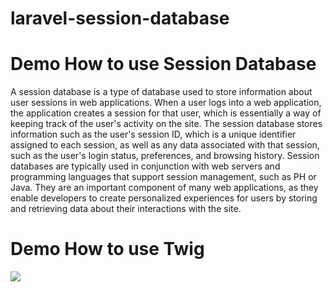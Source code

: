 # laravel-session-database

# Demo How to use Session Database

<p>
A session database is a type of database used to store information about user sessions in web applications. When a user logs into a web application, the application creates a session for that user, which is essentially a way of keeping track of the user's activity on the site.
The session database stores information such as the user's session ID, which is a unique identifier assigned to each session, as well as any data associated with that session, such as the user's login status, preferences, and browsing history.
Session databases are typically used in conjunction with web servers and programming languages that support session management, such as PH or Java.
They are an important component of many web applications, as they enable developers to create personalized experiences for users by storing and retrieving data
about their interactions with the site.
</p>

# Demo How to use Twig

[<img src="https://thumbs.dreamstime.com/b/cat-glasses-manager-doing-some-work-computer-isolated-black-cat-glasses-manager-doing-some-work-110906230.jpg">](http://google.com.au/)
